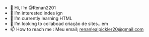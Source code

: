 - 👋 Hi, I’m @Renan2201
- 👀 I’m interested indes ign 
- 🌱 I’m currently learning  HTML
- 💞️ I’m looking to collaboad criação de sites...em 
- 📫 How to reach me  : Meu email; renanlealpickler20@gmail.com
<!--- 
Renan2201/Renan2201 is a ✨ special ✨ repository because its `README.md` (this file) appears on your GitHub profile.
You can click the Preview link to take a look at your changes.
--->
